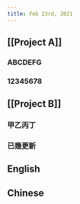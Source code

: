 ```yaml
---
title: Feb 23rd, 2021
---
```


## [[Project A]]
### ABCDEFG
### 12345678
## [[Project B]]
### 甲乙丙丁
### 已幾更新
## English
## Chinese
##
